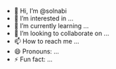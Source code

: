 - 👋 Hi, I’m @solnabi
- 👀 I’m interested in ...
- 🌱 I’m currently learning ...
- 💞️ I’m looking to collaborate on ...
- 📫 How to reach me ...
- 😄 Pronouns: ...
- ⚡ Fun fact: ...

<!---
solnabi/solnabi is a ✨ special ✨ repository because its `README.md` (this file) appears on your GitHub profile.
You can click the Preview link to take a look at your changes.
--->
